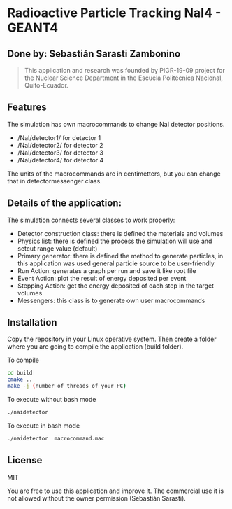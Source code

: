 # Radioactive Particle Tracking NaI4 - GEANT4

## Done by: Sebastián Sarasti Zambonino

> This application and research was founded by PIGR-19-09 project for the Nuclear Science Department in the Escuela Politécnica Nacional, Quito-Ecuador.

## Features

The simulation has own macrocommands to change NaI detector positions.
- /NaI/detector1/ for detector 1
- /NaI/detector2/ for detector 2
- /NaI/detector3/ for detector 3
- /NaI/detector4/ for detector 4

The units of the macrocommands are in centimetters, but you can change that in detectormessenger class.

## Details of the application:

The simulation connects several classes to work properly:

- Detector construction class: there is defined the materials and volumes
- Physics list: there is defined the process the simulation will use and setcut range value (default)
- Primary generator: there is defined the method to generate particles, in this application was used general particle source to be user-friendly
- Run Action: generates a graph per run and save it like root file
- Event Action: plot the result of energy deposited per event
- Stepping Action: get the energy deposited of each step in the target volumes
- Messengers: this class is to generate own user macrocommands

## Installation

Copy the repository in your Linux operative system. Then create a folder where you are going to compile the application (build folder).

To compile
```sh
cd build
cmake ..
make -j (number of threads of your PC)
```

To execute without bash mode
```sh
./naidetector 
```

To execute in bash mode
```sh
./naidetector  macrocommand.mac
```

## License

MIT

You are free to use this application and improve it. The commercial use it is not allowed without the owner permission (Sebastián Sarasti).
